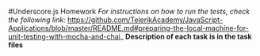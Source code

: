 #Underscore.js Homework
_For instructions on how to run the tests, check the following link:_ 
https://github.com/TelerikAcademy/JavaScript-Applications/blob/master/README.md#preparing-the-local-machine-for-unit-testing-with-mocha-and-chai_
**Description of each task is in the task files**